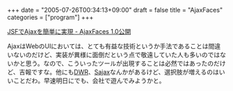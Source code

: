 +++
date = "2005-07-26T00:34:13+09:00"
draft = false
title = "AjaxFaces"
categories = ["program"]
+++

<a href="http://pcweb.mycom.co.jp/news/2005/06/07/025.html">JSFでAjaxを簡単に実現 - AjaxFaces 1.0公開</a>

AjaxはWebのUIにおいては、とても有益な技術というか手法であることは間違いないのだけど、実装が異様に面倒だという点で敬遠していた人も多いのではないかと思う。なので、こういったツールが出現することは必然ではあったのだけど、吉報ですな。他にも<a href="http://www.getahead.ltd.uk/dwr/index.html">DWR</a>、<a href="http://www.modernmethod.com/sajax/">Sajax</a>なんかがあるけど、選択肢が増えるのはいいことだわ。早速明日にでも、会社で遊んでみようかと。
